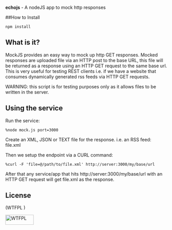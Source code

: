 **echojs** - A nodeJS app to mock http responses

##How to Install

    npm install 

## What is it?

MockJS provides an easy way to mock up http GET responses. Mocked responses are uploaded file via an HTTP post to the base URL, this file will be returned as a response using an HTTP GET request
to the same base url. This is very useful for testing REST clients i.e. if we have a website that consumes
dynamically generated rss feeds via HTTP GET requests.

WARNING: this script is for testing purposes only as it allows files to be written in the server.

## Using the service

Run the service:
```
%node mock.js port=3000
```

Create an XML, JSON or TEXT file for the response. i.e. an RSS feed: file.xml

Then we setup the endpoint via a CURL command:

```
%curl -F 'file=@/path/to/file.xml' http://server:3000/my/base/url
```

After that any service/app that hits http://server:3000/my/base/url with an HTTP GET request will get file.xml as the response.

## License

(WTFPL )

<a href="http://www.wtfpl.net/"><img
       src="http://www.wtfpl.net/wp-content/uploads/2012/12/wtfpl-badge-1.png"
       width="88" height="31" alt="WTFPL" /></a>